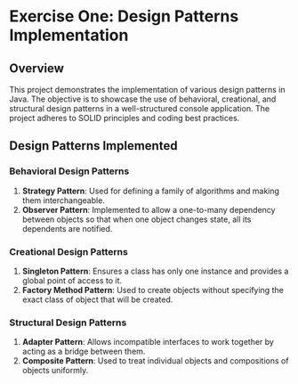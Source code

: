 # Exercise One: Design Patterns Implementation

## Overview
This project demonstrates the implementation of various design patterns in Java. The objective is to showcase the use of behavioral, creational, and structural design patterns in a well-structured console application. The project adheres to SOLID principles and coding best practices.

## Design Patterns Implemented
### Behavioral Design Patterns
1. **Strategy Pattern**: Used for defining a family of algorithms and making them interchangeable.
2. **Observer Pattern**: Implemented to allow a one-to-many dependency between objects so that when one object changes state, all its dependents are notified.

### Creational Design Patterns
1. **Singleton Pattern**: Ensures a class has only one instance and provides a global point of access to it.
2. **Factory Method Pattern**: Used to create objects without specifying the exact class of object that will be created.

### Structural Design Patterns
1. **Adapter Pattern**: Allows incompatible interfaces to work together by acting as a bridge between them.
2. **Composite Pattern**: Used to treat individual objects and compositions of objects uniformly.

